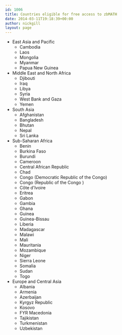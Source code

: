 ```yaml
---
id: 1006
title: Countries eligible for free access to zbMATH
date: 2014-03-11T19:18:39+00:00
author: nickgill
layout: page
---
```


 * East Asia and Pacific
     * Cambodia
     * Laos
     * Mongolia
     * Myanmar
     * Papua New Guinea
 * Middle East and North Africa
     * Djibouti
     * Iraq
     * Libya
     * Syria
     * West Bank and Gaza
     * Yemen
 * South Asia
     * Afghanistan
     * Bangladesh
     * Bhutan
     * Nepal
     * Sri Lanka
 * Sub-Saharan Africa
     * Benin
     * Burkina Faso
     * Burundi
     * Cameroon
     * Central African Republic
     * Chad
     * Congo (Democratic Republic of the Congo)
     * Congo (Republic of the Congo )
     * Côte d'Ivoire
     * Eritrea
     * Gabon
     * Gambia
     * Ghana
     * Guinea
     * Guinea-Bissau
     * Liberia
     * Madagascar
     * Malawi
     * Mali
     * Mauritania
     * Mozambique
     * Niger
     * Sierra Leone
     * Somalia
     * Sudan
     * Togo
 * Europe and Central Asia
     * Albania
     * Armenia
     * Azerbaijan
     * Kyrgyz Republic
     * Kosovo
     * FYR Macedonia
     * Tajikistan
     * Turkmenistan
     * Uzbekistan

